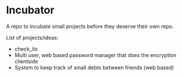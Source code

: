 Incubator
=========

A repo to incubate small projects before they deserve their own repo.

List of projects/ideas:
* check_ilo
* Multi user, web based password manager that does the encryption clientside
* System to keep track of small debts between friends (web based)
